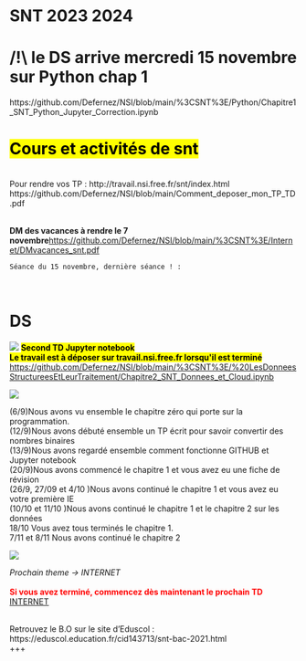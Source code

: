 # SNT 2023 2024
<h1>/!\ le DS arrive mercredi 15 novembre sur Python chap 1</h1>
https://github.com/Defernez/NSI/blob/main/%3CSNT%3E/Python/Chapitre1_SNT_Python_Jupyter_Correction.ipynb
<h1><mark>Cours et activités de snt</mark></h1>
<br>Pour rendre vos TP : http://travail.nsi.free.fr/snt/index.html <br>
https://github.com/Defernez/NSI/blob/main/Comment_deposer_mon_TP_TD.pdf <br>

<br><b>DM des vacances à rendre le 7 novembre</b>https://github.com/Defernez/NSI/blob/main/%3CSNT%3E/Internet/DMvacances_snt.pdf
<br>
```md
Séance du 15 novembre, dernière séance ! :
```
<br><h1>DS</h1>
<img src="https://amiga68k.com/wp-content/uploads/2022/05/A500_ws.png" />
<b><mark>Second TD Jupyter notebook </b></mark><br>
<b><mark>Le travail est à déposer sur travail.nsi.free.fr lorsqu'il est terminé</b></mark><br>
https://github.com/Defernez/NSI/blob/main/%3CSNT%3E/%20LesDonneesStructureesEtLeurTraitement/Chapitre2_SNT_Donnees_et_Cloud.ipynb
<br>

<img src="https://tse3.mm.bing.net/th?id=OIP._YjJVhl-MwJO2d_cEAmuTQHaB2&pid=Api&P=0&h=180" />

(6/9)Nous avons vu ensemble le chapitre zéro qui porte sur la programmation.<br>
(12/9)Nous avons débuté ensemble un TP écrit pour savoir convertir des nombres binaires <br>
(13/9)Nous avons regardé ensemble comment fonctionne GITHUB et Jupyter notebook <br>
(20/9)Nous avons commencé le chapitre 1 et vous avez eu une fiche de révision <br>
(26/9, 27/09 et 4/10 )Nous avons continué le chapitre 1 et vous avez eu votre première IE <br>
(10/10 et 11/10 )Nous avons continué le chapitre 1 et le chapitre 2 sur les données <br>
18/10 Vous avez tous terminés le chapitre 1. <br>
7/11 et 8/11 Nous avons continué le chapitre 2 <br>

<img src="https://tse3.mm.bing.net/th?id=OIP._YjJVhl-MwJO2d_cEAmuTQHaB2&pid=Api&P=0&h=180" />



<i>Prochain theme -> INTERNET</i><br>
<br>
<font color="red"><b>Si vous avez terminé, commencez dès maintenant le prochain TD</b></font>
<br> [INTERNET](https://github.com/Defernez/NSI/blob/main/%3CSNT%3E/Internet/Chapitre3_SNT_Internet.ipynb)

<br>
Retrouvez le B.O sur le site d’Eduscol : https://eduscol.education.fr/cid143713/snt-bac-2021.html
<br>
+++
